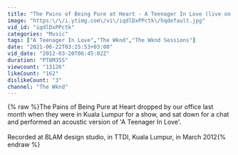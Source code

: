 ```yaml
---
title: "The Pains of Being Pure at Heart - A Teenager In Love (live on Singgah Sekejap)"
image: "https:\/\/i.ytimg.com\/vi\/iqdlDxPPctk\/hqdefault.jpg"
vid_id: "iqdlDxPPctk"
categories: "Music"
tags: ["A Teenager In Love","The Wknd","The Wknd Sessions"]
date: "2021-06-22T03:25:53+03:00"
vid_date: "2012-03-20T06:45:02Z"
duration: "PT8M35S"
viewcount: "13126"
likeCount: "162"
dislikeCount: "3"
channel: "The Wknd"
---
```

{% raw %}The Pains of Being Pure at Heart dropped by our office last month when they were in Kuala Lumpur for a show, and sat down for a chat and performed an acoustic version of 'A Teenager In Love'.<br /><br />Recorded at BLAM design studio, in TTDI, Kuala Lumpur, in March 2012{% endraw %}
